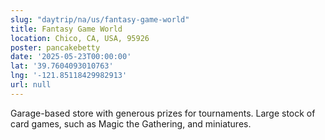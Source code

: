 ```yaml
---
slug: "daytrip/na/us/fantasy-game-world"
title: Fantasy Game World
location: Chico, CA, USA, 95926
poster: pancakebetty
date: '2025-05-23T00:00:00'
lat: '39.7604093010763'
lng: '-121.85118429982913'
url: null
---
```


Garage-based store with generous prizes for tournaments. Large stock of card games, such as Magic the Gathering, and miniatures.
